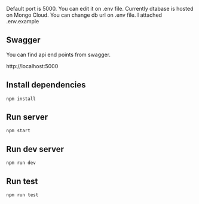Default port is 5000. You can edit it on .env file. Currently dtabase is hosted on Mongo Cloud. You can change db url on .env file.
I attached .env.example

## Swagger
You can find api end points from swagger.

http://localhost:5000

## Install dependencies
```npm install```

## Run server
```npm start```

## Run dev server
```npm run dev```

## Run test
```npm run test```
